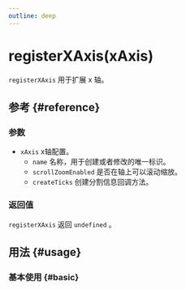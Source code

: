 ```yaml
---
outline: deep
---
```


# registerXAxis(xAxis)
`registerXAxis` 用于扩展 x 轴。

## 参考 {#reference}
<!--@include: @/@views/api/chart/registerXAxis/reference.md-->

### 参数
- `xAxis` x轴配置。
  - `name` 名称，用于创建或者修改的唯一标识。
  - `scrollZoomEnabled` 是否在轴上可以滚动缩放。
  - `createTicks` 创建分割信息回调方法。

### 返回值
`registerXAxis` 返回 `undefined` 。

## 用法 {#usage}
<script setup>
import RegisterXAxisBasic from '../../@views/api/samples/registerXAxis/index.vue'
</script>

### 基本使用 {#basic}
<RegisterXAxisBasic/>